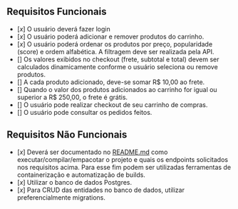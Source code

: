 ## Requisitos Funcionais

- [*x*] O usuário deverá fazer login
- [*x*] O usuário poderá adicionar e remover produtos do carrinho.
- [*x*] O usuário poderá ordenar os produtos por preço, popularidade (score) e ordem alfabética. A filtragem deve ser realizada pela API.
- [] Os valores exibidos no checkout (frete, subtotal e total) devem ser calculados dinamicamente conforme o usuário seleciona ou remove produtos.
- [] A cada produto adicionado, deve-se somar R$ 10,00 ao frete.
- [] Quando o valor dos produtos adicionados ao carrinho for igual ou superior a R$ 250,00, o frete é grátis.
- [] O usuário pode realizar checkout de seu carrinho de compras. 
- [] O usuário pode consultar os pedidos feitos.

## Requisitos Não Funcionais

- [*x*] Deverá ser documentado no [README.md](./README.md) como executar/compilar/empacotar o projeto e quais os endpoints solicitados nos requisitos acima. Para esse fim podem ser utilizadas ferramentas de containerização e automatização de builds.
- [*x*] Utilizar o banco de dados Postgres.
- [*x*] Para CRUD das entidades no banco de dados, utilizar preferencialmente migrations.
